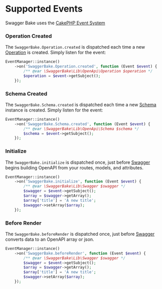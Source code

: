 # Supported Events

Swagger Bake uses the [CakePHP Event System](https://book.cakephp.org/4/en/core-libraries/events.html)

### Operation Created

The `SwaggerBake.Operation.created` is dispatched each time a new [Operation](https://github.com/cnizzardini/cakephp-swagger-bake/blob/master/src/Lib/OpenApi/Operation.php) is created. Simply listen for the event: 

```php
EventManager::instance()
    ->on('SwaggerBake.Operation.created', function (Event $event) {
        /** @var \SwaggerBake\Lib\OpenApi\Operation $operation */
        $operation = $event->getSubject();
    });
```

### Schema Created

The `SwaggerBake.Schema.created` is dispatched each time a new [Schema](https://github.com/cnizzardini/cakephp-swagger-bake/blob/master/src/Lib/OpenApi/Schema.php) instance is created. Simply listen for the event: 

```php
EventManager::instance()
    ->on('SwaggerBake.Schema.created', function (Event $event) {
        /** @var \SwaggerBake\Lib\OpenApi\Schema $schema */
        $schema = $event->getSubject();
    });
```

### Initialize

The `SwaggerBake.initialize` is dispatched once, just before [Swagger](https://github.com/cnizzardini/cakephp-swagger-bake/blob/master/src/Lib/Swagger.php) begins building OpenAPI from your routes, models, and attributes.

```php
EventManager::instance()
    ->on('SwaggerBake.initialize', function (Event $event) {
        /** @var \SwaggerBake\Lib\Swagger $swagger */
        $swagger = $event->getSubject();
        $array = $swagger->getArray();
        $array['title'] = 'A new title';
        $swagger->setArray($array);
    });
```

### Before Render

The `SwaggerBake.beforeRender` is dispatched once, just before [Swagger](https://github.com/cnizzardini/cakephp-swagger-bake/blob/master/src/Lib/Swagger.php) converts data to an OpenAPI array or json. 

```php
EventManager::instance()
    ->on('SwaggerBake.beforeRender', function (Event $event) {
        /** @var \SwaggerBake\Lib\Swagger $swagger */
        $swagger = $event->getSubject();
        $array = $swagger->getArray();
        $array['title'] = 'A new title';
        $swagger->setArray($array);
    });
```